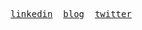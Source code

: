 <pre>
<a href="https://www.linkedin.com/mynetwork/discovery-see-all/?usecase=PEOPLE_FOLLOWS&followMember=sozua" target="_blank">linkedin</a>  <a href="https://sozua.dev" target="_blank">blog</a>  <a href="https://x.com/sozuad" target="_blank">twitter</a>
</pre>
